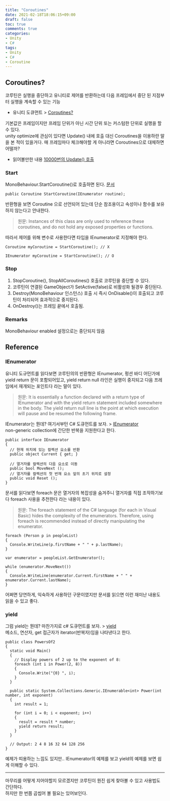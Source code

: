 ```yaml
---
title: "Coroutines"
date: 2021-02-18T18:06:15+09:00
draft: false
toc: true
comments: true
categories:
- Unity
- C#
tags:
- Unity
- C#
- Coroutine
---
```



<!--more-->
## Coroutines?  
코루틴은 실행을 중단하고 유니티로 제어를 반환하는데 다음 프레임에서 중단 된 지점부터 실행을 계속할 수 있는 기능  
- 유니티 도큐먼트 > [Coroutines?](https://docs.unity3d.com/Manual/Coroutines.html)

기본값은 프레임이지만 프레임 단위가 아닌 시간 단위 또는 커스텀한 단위로 실행을 할 수 있다.  
unity optimize에 관심이 있다면 Update() 내에 호출 대신 Coroutines을 이용하란 말을 본 적이 있을거다.
매 프레임마다 체크해야할 게 아니라면 Coroutines으로 대체하면 어떨까?  
- 읽어볼만한 내용 [10000번의 Update() 호출](https://blogs.unity3d.com/kr/2015/12/23/1k-update-calls/)

### Start
MonoBehaviour.StartCoroutine()로 호출하면 된다. [문서](https://docs.unity3d.com/ScriptReference/MonoBehaviour.StartCoroutine.html)

    public Coroutine StartCoroutine(IEnumerator routine);
	
반환형을 보면 Coroutine 으로 선언되어 있는데 단순 참조용이고 속성이나 함수를 보유하지 않는다고 안내한다.  
> 원문:  Instances of this class are only used to reference these coroutines, and do not hold any exposed properties or functions.

따라서 제어를 위해 변수로 사용한다면 타입을 IEnumerator로 지정해야 한다.  

    Coroutine myCoroutine = StartCoroutine(); // X
	
	IEnumerator myCoroutine = StartCoroutine(); // O

### Stop
  1. StopCoroutine(), StopAllCoroutines() 호출로 코루틴을 중단할 수 있다.  
  2. 코루틴이 연결된 GameObject가 SetActive(false)로 비활성화 될경우 중단된다.  
  3. Destroy(MonoBehaviour 인스턴스) 호출 시 즉시 OnDisable()이 호출되고 코루틴이 처리되어 효과적으로 중지된다.
  4. OnDestroy()는 프레임 끝에서 호출됨.  

### Remarks
MonoBehaviour enabled 설정으로는 중단되지 않음

## Reference

### IEnumerator
유니티 도규먼트를 읽다보면 코루틴의의 반환형은 IEnumerator, 펑션 바디 어딘가에 yield return 문이 포함되어있고, 
yield return null 라인은 실행이 중지되고 다음 프레임에서 재개되는 포인트다 라는 말이 있다.
> 원문: It is essentially a function declared with a return type of IEnumerator and with the yield return statement included somewhere in the body. The yield return null line is the point at which execution will pause and be resumed the following frame. 

IEnumerator는 뭔데? 여기서부턴 C# 도큐먼트를 보자. >
[IEnumerator](https://docs.microsoft.com/en-us/dotnet/api/system.collections.ienumerator?redirectedfrom=MSDN&view=net-5.0)  
non-generic collection에 간단한 반복을 지원한다고 한다.

    public interface IEnumerator 
	{
	  // 현재 위치에 있는 컬렉션 요소를 반환
      public object Current { get; }
	
	  // 열거자를 컬렉션의 다음 요소로 이동
	  public bool MoveNext ();
	  // 열거자를 컬렉션의 첫 번재 요소 앞의 초기 위치로 설정
	  public void Reset ();
	}

문서를 읽다보면 foreach 문은 열거자의 복잡성을 숨겨주니 열거자를 직접 조작하기보다 foreach 사용을 추천한다 라는 내용이 있다.
> 원문: The foreach statement of the C# language (for each in Visual Basic) hides the complexity of the enumerators. Therefore, using foreach is recommended instead of directly manipulating the enumerator.

    foreach (Person p in peopleList)
	{
      Console.WriteLine(p.firstName + " " + p.lastName);
	}
	
    var enumerator = peopleList.GetEnumerator();
	
	while (enumerator.MoveNext())
	{
	  Console.WriteLine(enumerator.Current.firstName + " " + enumerator.Current.lastName);
	}

어쩌면 당연하게, 익숙하게 사용하던 구문이였지만 문서를 읽으면 이런 재미난 내용도 읽을 수 있고 좋다.

### yield
그럼 yield는 뭔데? 마찬가지로 c# 도큐먼트를 보자. >
[yield](https://docs.microsoft.com/en-us/dotnet/csharp/language-reference/keywords/yield)  
메소드, 연산자, get 접근자가 iterator(반복자)임을 나타낸다고 한다.

    public class PowersOf2
    {
      static void Main()
      {
        // Display powers of 2 up to the exponent of 8:
        foreach (int i in Power(2, 8))
        {
          Console.Write("{0} ", i);
        }
      }

      public static System.Collections.Generic.IEnumerable<int> Power(int number, int exponent)
      {
        int result = 1;

        for (int i = 0; i < exponent; i++)
        {
          result = result * number;
          yield return result;
        }
      }

      // Output: 2 4 8 16 32 64 128 256
    }
예제가 띠용하는 느낌도 있지만.. IEnumerator의 예제를 보고 yield의 예제를 보면 쉽게 이해할 수 있다.

---

마무리를 어떻게 지어야할지 모르겠지만 코루틴이 뭔진 쉽게 찾아볼 수 있고 사용법도 간단하다.  
하지만 한 번쯤 곱씹어 볼 필요는 있어보인다.


